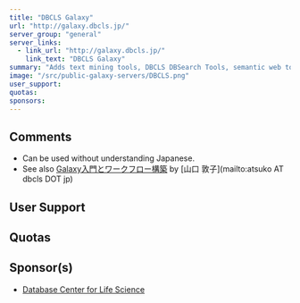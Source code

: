 ```yaml
---
title: "DBCLS Galaxy"
url: "http://galaxy.dbcls.jp/"
server_group: "general"
server_links: 
  - link_url: "http://galaxy.dbcls.jp/"
    link_text: "DBCLS Galaxy"
summary: "Adds text mining tools, DBCLS DBSearch Tools, semantic web tools "
image: "/src/public-galaxy-servers/DBCLS.png"
user_support: 
quotas: 
sponsors: 
---
```


## Comments

* Can be used without understanding Japanese.
* See also [Galaxy入門とワークフロー構築](https://depot.galaxyproject.org/hub/attachments/documents/presentations/2013DDBJWorkflow.pdf) by [山口 敦子](mailto:atsuko AT dbcls DOT jp)

## User Support


## Quotas


## Sponsor(s)

* [Database Center for Life Science](http://dbcls.rois.ac.jp/en/)
